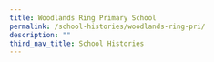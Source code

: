 ```yaml
---
title: Woodlands Ring Primary School
permalink: /school-histories/woodlands-ring-pri/
description: ""
third_nav_title: School Histories
---
```


